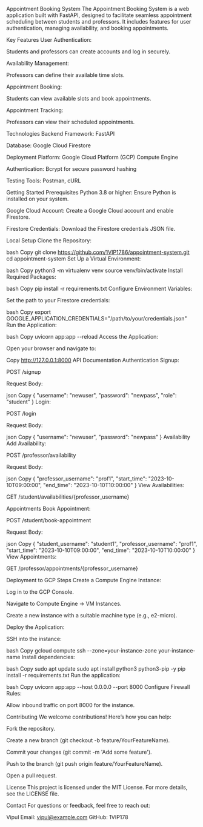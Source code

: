 Appointment Booking System
The Appointment Booking System is a web application built with FastAPI, designed to facilitate seamless appointment scheduling between students and professors. It includes features for user authentication, managing availability, and booking appointments.

Key Features
User Authentication:

Students and professors can create accounts and log in securely.

Availability Management:

Professors can define their available time slots.

Appointment Booking:

Students can view available slots and book appointments.

Appointment Tracking:

Professors can view their scheduled appointments.

Technologies
Backend Framework: FastAPI

Database: Google Cloud Firestore

Deployment Platform: Google Cloud Platform (GCP) Compute Engine

Authentication: Bcrypt for secure password hashing

Testing Tools: Postman, cURL

Getting Started
Prerequisites
Python 3.8 or higher: Ensure Python is installed on your system.

Google Cloud Account: Create a Google Cloud account and enable Firestore.

Firestore Credentials: Download the Firestore credentials JSON file.

Local Setup
Clone the Repository:

bash
Copy
git clone https://github.com/1VIP1786/appointment-system.git
cd appointment-system
Set Up a Virtual Environment:

bash
Copy
python3 -m virtualenv venv
source venv/bin/activate
Install Required Packages:

bash
Copy
pip install -r requirements.txt
Configure Environment Variables:

Set the path to your Firestore credentials:

bash
Copy
export GOOGLE_APPLICATION_CREDENTIALS="/path/to/your/credentials.json"
Run the Application:

bash
Copy
uvicorn app:app --reload
Access the Application:

Open your browser and navigate to:

Copy
http://127.0.0.1:8000
API Documentation
Authentication
Signup:

POST /signup

Request Body:

json
Copy
{
  "username": "newuser",
  "password": "newpass",
  "role": "student"
}
Login:

POST /login

Request Body:

json
Copy
{
  "username": "newuser",
  "password": "newpass"
}
Availability
Add Availability:

POST /professor/availability

Request Body:

json
Copy
{
  "professor_username": "prof1",
  "start_time": "2023-10-10T09:00:00",
  "end_time": "2023-10-10T10:00:00"
}
View Availabilities:

GET /student/availabilities/{professor_username}

Appointments
Book Appointment:

POST /student/book-appointment

Request Body:

json
Copy
{
  "student_username": "student1",
  "professor_username": "prof1",
  "start_time": "2023-10-10T09:00:00",
  "end_time": "2023-10-10T10:00:00"
}
View Appointments:

GET /professor/appointments/{professor_username}

Deployment to GCP
Steps
Create a Compute Engine Instance:

Log in to the GCP Console.

Navigate to Compute Engine → VM Instances.

Create a new instance with a suitable machine type (e.g., e2-micro).

Deploy the Application:

SSH into the instance:

bash
Copy
gcloud compute ssh --zone=your-instance-zone your-instance-name
Install dependencies:

bash
Copy
sudo apt update
sudo apt install python3 python3-pip -y
pip install -r requirements.txt
Run the application:

bash
Copy
uvicorn app:app --host 0.0.0.0 --port 8000
Configure Firewall Rules:

Allow inbound traffic on port 8000 for the instance.

Contributing
We welcome contributions! Here’s how you can help:

Fork the repository.

Create a new branch (git checkout -b feature/YourFeatureName).

Commit your changes (git commit -m 'Add some feature').

Push to the branch (git push origin feature/YourFeatureName).

Open a pull request.

License
This project is licensed under the MIT License. For more details, see the LICENSE file.

Contact
For questions or feedback, feel free to reach out:

Vipul
Email: vipul@example.com
GitHub: 1VIP178
